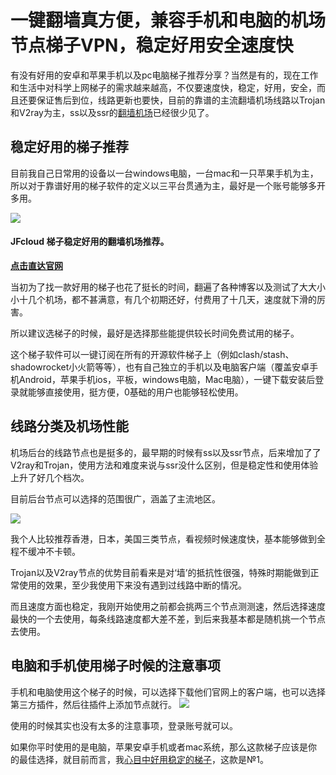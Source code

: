 # 一键翻墙真方便，兼容手机和电脑的机场节点梯子VPN，稳定好用安全速度快

有没有好用的安卓和苹果手机以及pc电脑梯子推荐分享？当然是有的，现在工作和生活中对科学上网梯子的需求越来越高，不仅要速度快，稳定，好用，安全，而且还要保证售后到位，线路更新也要快，目前的靠谱的主流翻墙机场线路以Trojan和V2ray为主，ss以及ssr的[翻墙机场](https://2025vpn.gitbook.io/vpn-02)已经很少见了。

## 稳定好用的梯子推荐
目前我自己日常用的设备以一台windows电脑，一台mac和一只苹果手机为主，所以对于靠谱好用的梯子软件的定义以三平台贯通为主，最好是一个账号能够多开多用。  

![](https://wkphoto.cdn.bcebos.com/8644ebf81a4c510f957c26707059252dd42aa524.jpg)

#### JFcloud 梯子稳定好用的翻墙机场推荐。

[**点击直达官网**](https://go.1vpn.cc/jife)

当初为了找一款好用的梯子也花了挺长的时间，翻遍了各种博客以及测试了大大小小十几个机场，都不甚满意，有几个初期还好，付费用了十几天，速度就下滑的厉害。

所以建议选梯子的时候，最好是选择那些能提供较长时间免费试用的梯子。

这个梯子软件可以一键订阅在所有的开源软件梯子上（例如clash/stash、shadowrocket小火箭等等），也有自己独立的手机以及电脑客户端（覆盖安卓手机Android，苹果手机ios，平板，windows电脑，Mac电脑），一键下载安装后登录就能够直接使用，挺方便，0基础的用户也能够轻松使用。

## 线路分类及机场性能
机场后台的线路节点也是挺多的，最早期的时候有ss以及ssr节点，后来增加了了V2ray和Trojan，使用方法和难度来说与ssr没什么区别，但是稳定性和使用体验上升了好几个档次。

目前后台节点可以选择的范围很广，涵盖了主流地区。  

![](https://mooc-image.nosdn.127.net/df974c6db1924b3b99321f7ff8b721b0.jpg)

我个人比较推荐香港，日本，美国三类节点，看视频时候速度快，基本能够做到全程不缓冲不卡顿。

Trojan以及V2ray节点的优势目前看来是对‘墙’的抵抗性很强，特殊时期能做到正常使用的效果，至少我使用下来没有遇到过线路中断的情况。

而且速度方面也稳定，我刚开始使用之前都会挑两三个节点测测速，然后选择速度最快的一个去使用，每条线路速度都大差不差，到后来我基本都是随机挑一个节点去使用。

## 电脑和手机使用梯子时候的注意事项
手机和电脑使用这个梯子的时候，可以选择下载他们官网上的客户端，也可以选择第三方插件，然后往插件上添加节点就行。
![](https://wkphoto.cdn.bcebos.com/2cf5e0fe9925bc31c5a6c5f24edf8db1ca1370e5.jpg)

使用的时候其实也没有太多的注意事项，登录账号就可以。

如果你平时使用的是电脑，苹果安卓手机或者mac系统，那么这款梯子应该是你的最佳选择，就目前而言，我[心目中好用稳定的梯子](https://github.com/Tecnono/tizi-3)，这款是№1。
